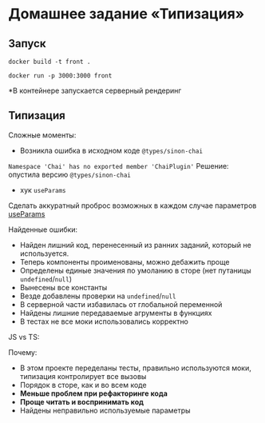 # Домашнее задание «Типизация»

## Запуск

`docker build -t front .`

`docker run -p 3000:3000 front`

*В контейнере запускается серверный рендеринг


## Типизация

Сложные моменты:

* Возникла ошибка в исходном коде `@types/sinon-chai`

`Namespace 'Chai' has no exported member 'ChaiPlugin'`
Решение: опустила версию `@types/sinon-chai`

* хук `useParams`

Сделать аккуратный проброс возможных в каждом случае параметров
[useParams](./src/shared/hooks/useParams.ts)


Найденные ошибки:

* Найден лишний код, перенесенный из ранних заданий, который не используется.
* Теперь компоненты проименованы, можно дебажить проще
* Определены единые значения по умоланию в сторе (нет путаницы `undefined`/`null`)
* Вынесены все константы
* Везде добавлены проверки на `undefined`/`null`
* В серверной части избавилась от глобальной переменной
* Найдены лишние передаваемые агрументы в функциях
* В тестах не все моки использовались корректно


JS vs TS:

Почему:
* В этом проекте переделаны тесты, правильно используются моки, 
типизация контролирует все вызовы
* Порядок в сторе, как и во всем коде
* **Меньше проблем при рефакторинге кода**
* **Проще читать и воспринимать код**
* Найдены неправильно используемые параметры